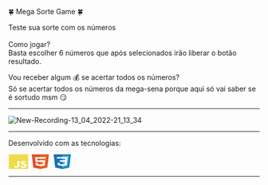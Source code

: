 🍀 Mega Sorte Game 🍀

Teste sua sorte com os números
<br><br>
Como jogar? <br>
Basta escolher 6 números que após selecionados irão liberar o botão resultado.

Vou receber algum 💰 se acertar todos os números?<br>
Só se acertar todos os números da mega-sena porque aqui só vai saber se é sortudo msm 😏
<hr>

![New-Recording-13_04_2022-21_13_34](https://user-images.githubusercontent.com/40448360/163289958-35931022-328a-47a0-a62a-8ff968aa48ee.gif)

<hr>

 Desenvolvido com as tecnologias:

  <img align="center" alt="Pamela-Js" height="30" width="40" src="https://raw.githubusercontent.com/devicons/devicon/master/icons/javascript/javascript-plain.svg"> <img align="center" alt="Pamela-HTML" height="30" width="40" src="https://raw.githubusercontent.com/devicons/devicon/master/icons/html5/html5-original.svg"> <img align="center" alt="Pamela-CSS" height="30" width="40" src="https://raw.githubusercontent.com/devicons/devicon/master/icons/css3/css3-original.svg">
  
  <hr>
